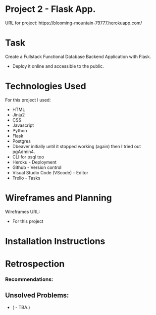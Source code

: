 # Project 2 - Flask App.
URL for project: https://blooming-mountain-79777.herokuapp.com/


# Task
Create a Fullstack Functional Database Backend Application with Flask.

- Deploy it online and accessible to the public.


# Technologies Used
For this project I used:

- HTML
- Jinja2
- CSS
- Javascript
- Python
- Flask 
- Postgres
- Dbeaver initially until it stopped working (again) then I tried out pgAdmin4.
- CLI for psql too
- Heroku - Deployment
- Github - Version control
- Visual Studio Code (VScode) - Editor
- Trello - Tasks
# Wireframes and Planning
Wireframes URL:

- For this project
 
# Installation Instructions

# Retrospection


### Recommendations:

 ## Unsolved Problems:
- ( - TBA.)


